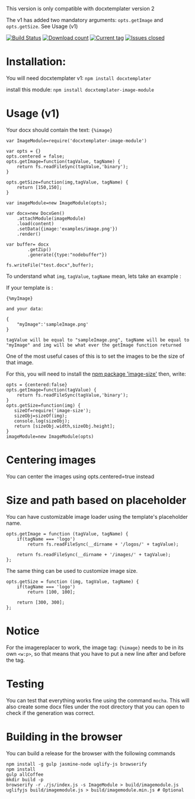 This version is only compatible with docxtemplater version 2

The v1 has added two mandatory arguments: `opts.getImage` and `opts.getSize`. See Usage (v1)

[![Build Status](https://travis-ci.org/open-xml-templating/docxtemplater-image-module.svg?branch=master&style=flat)](https://travis-ci.org/open-xml-templating/docxtemplater-image-module) [![Download count](http://img.shields.io/npm/dm/docxtemplater-image-module.svg?style=flat)](https://www.npmjs.org/package/docxtemplater-image-module) [![Current tag](http://img.shields.io/npm/v/docxtemplater-image-module.svg?style=flat)](https://www.npmjs.org/package/docxtemplater-image-module) [![Issues closed](http://issuestats.com/github/open-xml-templating/docxtemplater-image-module/badge/issue?style=flat)](http://issuestats.com/github/open-xml-templating/docxtemplater-image-module)

Installation:
=============

You will need docxtemplater v1: `npm install docxtemplater`

install this module: `npm install docxtemplater-image-module`

Usage (v1)
==========

Your docx should contain the text: `{%image}`

```
var ImageModule=require('docxtemplater-image-module')

var opts = {}
opts.centered = false;
opts.getImage=function(tagValue, tagName) {
    return fs.readFileSync(tagValue,'binary');
}

opts.getSize=function(img,tagValue, tagName) {
    return [150,150];
}

var imageModule=new ImageModule(opts);

var docx=new DocxGen()
    .attachModule(imageModule)
    .load(content)
    .setData({image:'examples/image.png'})
    .render()

var buffer= docx
        .getZip()
        .generate({type:"nodebuffer"})

fs.writeFile("test.docx",buffer);
```

To understand what `img`, `tagValue`, `tagName` mean, lets take an example :

If your template is :

```
{%myImage}

and your data:

{
    "myImage":'sampleImage.png'
}

tagValue will be equal to "sampleImage.png", tagName will be equal to "myImage" and img will be what ever the getImage function returned
```

One of the most useful cases of this is to set the images to be the size of that image.

For this, you will need to install the [npm package 'image-size'](https://www.npmjs.com/package/image-size) then, write:

```
opts = {centered:false}
opts.getImage=function(tagValue) {
    return fs.readFileSync(tagValue,'binary');
}
opts.getSize=function(img) {
   sizeOf=require('image-size');
   sizeObj=sizeOf(img);
   console.log(sizeObj);
   return [sizeObj.width,sizeObj.height];
}
imageModule=new ImageModule(opts)
```

Centering images
================

You can center the images using opts.centered=true instead

Size and path based on placeholder
==================================

You can have customizable image loader using the template's placeholder name.

```
opts.getImage = function (tagValue, tagName) {
    if(tagName === 'logo')
        return fs.readFileSync(__dirname + '/logos/' + tagValue);

    return fs.readFileSync(__dirname + '/images/' + tagValue);
};
```

The same thing can be used to customize image size.

```
opts.getSize = function (img, tagValue, tagName) {
    if(tagName === 'logo')
        return [100, 100];

    return [300, 300];
};
```

Notice
======

For the imagereplacer to work, the image tag: `{%image}` needs to be in its own `<w:p>`, so that means that you have to put a new line after and before the tag.

Testing
=======

You can test that everything works fine using the command `mocha`. This will also create some docx files under the root directory that you can open to check if the generation was correct.

Building in the browser
=======================

You can build a release for the browser with the following commands

```
npm install -g gulp jasmine-node uglify-js browserify
npm install
gulp allCoffee
mkdir build -p
browserify -r ./js/index.js -s ImageModule > build/imagemodule.js
uglifyjs build/imagemodule.js > build/imagemodule.min.js # Optional
```
